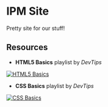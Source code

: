 # IPM Site

Pretty site for our stuff!

## Resources
 - **HTML5 Basics** playlist by *DevTips*
 
 
 [![HTML5 Basics](https://img.youtube.com/vi/NzzGt7EmXVw/0.jpg)](https://www.youtube.com/playlist?list=PLqGj3iMvMa4KlJn1pMYPVV3eYzxJlWcON)
 
 - **CSS Basics** playlist by *DevTips*
 
 
 [![CSS Basics](https://img.youtube.com/vi/s7ONvIgOWdM/0.jpg)](https://www.youtube.com/playlist?list=PLqGj3iMvMa4IOmy04kDxh_hqODMqoeeCy&fbclid=IwAR2lfWgtG23IsrQZegbfohGNb9oBFCGSH5X4wSQeQPgka0DhRObGb_-QFo4)
